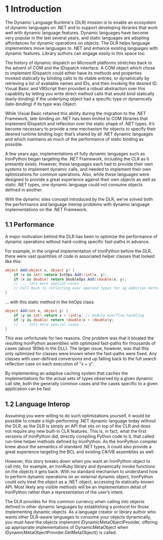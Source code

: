 # 1 Introduction

The Dynamic Language Runtime's (DLR) mission is to enable an ecosystem of dynamic languages on .NET and to support developing libraries that work well with dynamic language features. Dynamic languages have become very popular in the last several years, and static languages are adopting affordances for dynamic operations on objects. The DLR helps language implementers move languages to .NET and enhance existing languages with dynamic features. Library authors can engage easily in this space too.

The history of dynamic dispatch on Microsoft platforms stretches back to the advent of COM and the IDispatch interface. A COM object which chose to implement IDispatch could either have its methods and properties invoked statically by binding calls to its vtable entries, or dynamically by retrieving a list of available names and IDs, and then invoking the desired ID. Visual Basic and VBScript then provided a robust abstraction over this capability by letting you write direct method calls that would bind statically (early-binding) if the underlying object had a specific type or dynamically (late-binding) if its type was Object.

While Visual Basic retained this ability during the migration to the .NET Framework, late-binding on .NET has been limited to COM libraries that implement IDispatch and reflection over the static shape of .NET types. It’s become necessary to provide a new mechanism for objects to specify their desired runtime binding logic that’s shared by all .NET dynamic languages and which maintains as much of the performance of static binding as possible.

A few years ago, implementations of fully dynamic languages such as IronPython began targeting the .NET Framework, including the CLR as it presently exists. However, these languages each had to provide their own systems to implement dynamic calls, and needed to implement their own optimizations for common operations. Also, while these languages were designed to provide a great experience against their own objects as well as static .NET types, one dynamic language could not consume objects defined in another.

With the dynamic sites concept introduced by the DLR, we’ve solved both the performance and language interop problems with dynamic language implementations on the .NET Framework.

<h2 id="performance">1.1 Performance</h2>

A major motivation behind the DLR has been to optimize the performance of dynamic operations without hard-coding specific fast-paths in advance.

For example, in the original implementation of IronPython before the DLR, there were vast quantities of code in associated helper classes that looked like this:

``` csharp
object Add(object x, object y) {
    if (x is int) return IntOps.Add((int)x, y);
    if (x is double) return DoubleOps.Add((double)x, y);
    // ... lots more special cases ...
    // Fall back to reflecting over operand types for op_Addition method
}
```

… with this static method in the IntOps class:

``` csharp
object Add(int x, object y) {
    if (y is int) return x + (int)y; // modulo overflow handling
    if (y is double) return (double)x + (double)y;
    // ... lots more special cases ...
}
```

This was unfortunate for two reasons. One problem was that it bloated the resulting IronPython assemblies with optimized fast-paths for thousands of cases (about 180kb in the DLL). The larger issue, however, was that this only optimized for classes were known when the fast-paths were fixed. Any classes with user-defined conversions end up falling back to the full search reflection case on each execution of "x + y".

By implementing an adaptive caching system that caches the implementations for the actual sets of types observed by a given dynamic call site, both the generally common cases and the cases specific to a given application can be fast.

<h2 id="language-interop">1.2 Language Interop</h2>

Assuming you were willing to do such optimizations yourself, it would be possible to create a high-performing .NET dynamic language today without the DLR, as the DLR is simply an API that sits on top of the CLR and does not require any new built-in CLR features. This is, in fact, what the first versions of IronPython did, directly compiling Python code to IL that called run-time helper methods defined by IronPython. As the IronPython compiler knew about the semantics of standard .NET types, it could also provide a great experience targeting the BCL and existing C\#/VB assemblies as well.

However, this story breaks down when you want an IronPython object to call into, for example, an IronRuby library and dynamically invoke functions on the objects it gets back. With no standard mechanism to understand how to perform dynamic operations on an external dynamic object, IronPython could only treat the object as a .NET object, accessing its statically-known API. Most likely any visible methods will be an implementation detail of IronPython rather than a representation of the user’s intent.

The DLR provides for this common currency when calling into objects defined in other dynamic languages by establishing a protocol for those implementing dynamic objects. As a language creator or library author who wants other DLR-aware languages to consume your objects dynamically, you must have the objects implement IDynamicMetaObjectProvider, offering up appropriate implementations of DynamicMetaObject when IDynamicMetaObjectProvider.GetMetaObject() is called.
